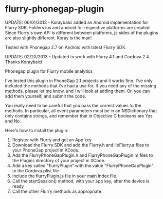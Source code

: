flurry-phonegap-plugin
======================

UPDATE: 06/01/3013 - Koraybalci added an Android implementation for Flurry SDK. Folders ios and android
for respective platforms are created. Since Flurry's own API is different between platforms, js sides of the plugins are also slightly
different. Koray is the man!

Tested with Phonegap 2.7 on Android with latest Flurry SDK.

UPDATE: 02/20/2013 - Updated to work with Flurry 4.1 and Cordova 2.4. Thanks Koraybalci

Phonegap plugin for Flurry mobile analytics

I've tested this plugin in PhoneGap 2.1 projects and it works fine. I've only included the methods that I've had a use for.
If you need any of the missing methods, please let me know, and I will look at adding them. Or, you can add them yourself, and submit the code.

You really need to be careful that you pass the correct values to the methods. In particular, all event parameters must be
in an NSDictionary that only contains strings, and remember that in Objective C booleans are Yes and No.

Here's how to install the plugin:

1. Register with Flurry and get an App key
2. Download the Flurry SDK and add the Flurry.h and libFlurry.a files to your PhoneGap project in XCode.
3. Add the FlurryPhoneGapPlugin.h and FlurryPhoneGapPlugin.m files to the Plugins directory of your project in XCode.
4. Add a key called "flurryPlugin" with the value "FlurryPhoneGapPlugin" to the Cordova.plist file
5. Include the flurryPlugin.js file in your main index file.
6. Call the startSession() method, with your app key, after the device is ready
7. Call the other Flurry methods as appropriate.
